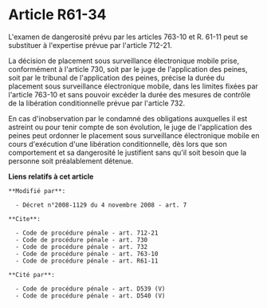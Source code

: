 # Article R61-34

L'examen de dangerosité prévu par les articles 763-10 et R. 61-11 peut se substituer à l'expertise prévue par l'article
712-21. 

La décision de placement sous surveillance électronique mobile prise, conformément à l'article 730, soit par le juge de
l'application des peines, soit par le tribunal de l'application des peines, précise la durée du placement sous surveillance
électronique mobile, dans les limites fixées par l'article 763-10 et sans pouvoir excéder la durée des mesures de contrôle de
la libération conditionnelle prévue par l'article 732. 

En cas d'inobservation par le condamné des obligations auxquelles il est astreint ou pour tenir compte de son évolution, le
juge de l'application des peines peut ordonner le placement sous surveillance électronique mobile en cours d'exécution d'une
libération conditionnelle, dès lors que son comportement et sa dangerosité le justifient sans qu'il soit besoin que la
personne soit préalablement détenue.

**Liens relatifs à cet article**

	**Modifié par**:

	  - Décret n°2008-1129 du 4 novembre 2008 - art. 7

	**Cite**:

	  - Code de procédure pénale - art. 712-21
	  - Code de procédure pénale - art. 730
	  - Code de procédure pénale - art. 732
	  - Code de procédure pénale - art. 763-10
	  - Code de procédure pénale - art. R61-11

	**Cité par**:

	  - Code de procédure pénale - art. D539 (V)
	  - Code de procédure pénale - art. D540 (V)
